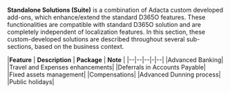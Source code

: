 **Standalone Solutions (Suite)** is a combination of Adacta custom developed add-ons, which enhance/extend the standard D365O features. These functionalities are compatible with standard D365O solution and are completely independent of localization features. In this section, these custom-developed solutions are described throughout several sub-sections, based on the business context.


|**Feature** | **Description** | **Package** | **Note** |
|--|--|--|-|--|
|Advanced Banking|
|Travel and Expenses enhancements|
|Deferrals in Accounts Payable|
|Fixed assets management|
|Compensations|
|Advanced Dunning process|
|Public holidays|


